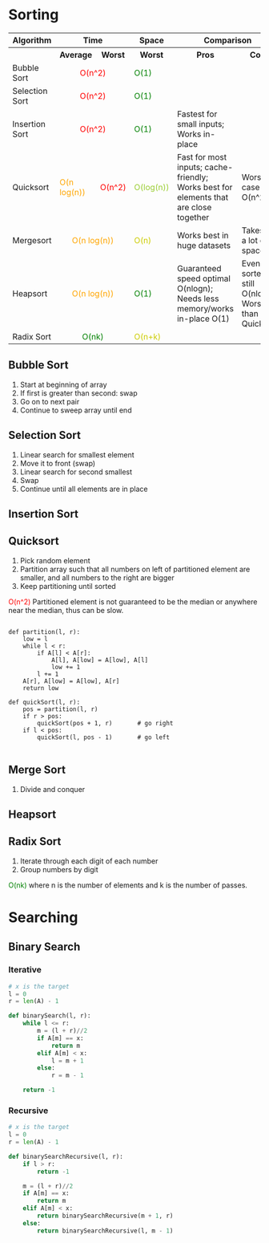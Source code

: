 # Sorting

<table class="table table-bordered table-striped">
    <tbody><tr>
      <th>Algorithm</th>
      <th colspan="2">Time</th>
      <th>Space</th>
      <th colspan ="2">Comparison</th>
    </tr>
    <tr>
      <th></th>
      <th>Average</th>
      <th>Worst</th>
      <th>Worst</th>
      <th>Pros</th>
      <th>Cons</th>
    </tr>
    <tr>
      <td>Bubble Sort</td>
      <td align="center" colspan="2" style="color:red">O(n^2)</td>
      <td style="color:green">O(1)</td>
      <td> </td>
      <td></td>
    </tr>
    <tr>
      <td>Selection Sort</td>
      <td align="center" colspan="2" style="color:red">O(n^2)</td>
      <td style="color:green">O(1)</td>
      <td></td>
      <td></td>
    </tr>
    <tr>
    <td>Insertion Sort</td>
    <td align="center" colspan="2" style="color:red">O(n^2)</td>
    <td style="color:green">O(1)</td>
    <td>Fastest for small inputs; Works in-place</td>
    <td></td>
    </tr>
    <tr>
    <td>Quicksort</td>
    <td style="color:orange">O(n log(n))</td>
    <td style="color:red">O(n^2)</td>
    <td style="color:#9acd32">O(log(n))</td>
    <td>Fast for most inputs; cache-friendly; Works best for elements that are close together</td>
    <td>Worst case O(n^2)</td>
    </tr>
    <tr>
    <td>Mergesort</td>
    <td align="center" colspan="2" style="color:orange">O(n log(n))</td>
    <td style="color:#CCCC00">O(n)</td>
    <td>Works best in huge datasets</td>
    <td>Takes up a lot of space</td>
    </tr>
    <tr>
    <td>Heapsort</td>
    <td align="center" colspan="2" style="color:orange">O(n log(n))</td>
    <td style="color:green">O(1)</td>
    <td>Guaranteed speed optimal O(nlogn); Needs less memory/works in-place O(1)</td>
    <td>Even if sorted still O(nlogn); Worse than Quicksort</td>
    </tr>
    <tr>
    <td>Radix Sort</td>
    <td align="center" colspan="2" style="color:green">O(nk)</td>
    <td style="color:#CCCC00">O(n+k)</td>
    <td></td>
    <td></td>
    </tr>

</tbody></table>

## Bubble Sort
1. Start at beginning of array
2. If first is greater than second: swap
3. Go on to next pair
4. Continue to sweep array until end

## Selection Sort
1. Linear search for smallest element
2. Move it to front (swap)
3. Linear search for second smallest
4. Swap
5. Continue until all elements are in place

## Insertion Sort

## Quicksort
1. Pick random element
2. Partition array such that all numbers on left of partitioned element are smaller, and all numbers to the right are bigger
3. Keep partitioning until sorted

<span style="color:red">O(n^2)</span> Partitioned element is not guaranteed to be the median or anywhere near the median, thus can be slow.
<pre>
<code>
def partition(l, r):
    low = l
    while l < r:
        if A[l] < A[r]:
            A[l], A[low] = A[low], A[l]
            low += 1
        l += 1
    A[r], A[low] = A[low], A[r]
    return low

def quickSort(l, r):
    pos = partition(l, r)
    if r > pos:                     
        quickSort(pos + 1, r)       # go right
    if l < pos:             
        quickSort(l, pos - 1)       # go left
</code>
</pre>

## Merge Sort
1. Divide and conquer

## Heapsort

## Radix Sort
1. Iterate through each digit of each number
2. Group numbers by digit

<span style="color:green">O(nk)</span> where n is the number of elements and k is the number of passes.

# Searching

## Binary Search

### Iterative
```python
# x is the target
l = 0
r = len(A) - 1

def binarySearch(l, r):
    while l <= r:
        m = (l + r)//2
        if A[m] == x:
            return m
        elif A[m] < x:
            l = m + 1
        else:
            r = m - 1

    return -1
```

### Recursive
```python
# x is the target
l = 0
r = len(A) - 1

def binarySearchRecursive(l, r):
    if l > r:
        return -1

    m = (l + r)//2
    if A[m] == x:
        return m
    elif A[m] < x:
        return binarySearchRecursive(m + 1, r)
    else:
        return binarySearchRecursive(l, m - 1)
```